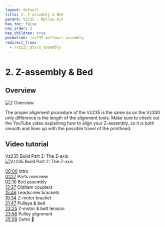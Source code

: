 ```yaml
---
layout: default
title: 2. Z-assembly & Bed
parent: Vz235 - Mellow Kit
has_toc: false
nav_order: 2
has_children: true
permalink: /vz235_mellow/z_assembly
redirect_from:
  - /vz235_alu/z_assembly
---
```


# 2. Z-assembly & Bed

## Overview

![Z Overview](../../../assets/images/manual/vz235_mellow/z_assembly/overview.png)

The proper alignment procedure of the Vz235 is the same as on the Vz330 only difference is the length of the alignment tools. Make sure to check out the YouTube video explaining how to align your Z-assembly, so it is both smooth and lines up with the possible travel of the printhead.

## Video tutorial

Vz235 Build Part 2: The Z-axis  
![Vz235 Build Part 2: The Z-axis](https://www.youtube.com/watch?v=1hXNWs6Stjs)

[00:00](https://www.youtube.com/watch?v=1hXNWs6Stjs&t=0s) Intro  
[01:27](https://www.youtube.com/watch?v=1hXNWs6Stjs&t=87s) Parts overview  
[02:10](https://www.youtube.com/watch?v=1hXNWs6Stjs&t=130s) Bed assembly  
[13:27](https://www.youtube.com/watch?v=1hXNWs6Stjs&t=807s) Oldham couplers  
[15:46](https://www.youtube.com/watch?v=1hXNWs6Stjs&t=946s) Leadscrew brackets  
[19:34](https://www.youtube.com/watch?v=1hXNWs6Stjs&t=1174s) Z-motor bracket  
[21:47](https://www.youtube.com/watch?v=1hXNWs6Stjs&t=1307s) Pulleys & belt  
[23:25](https://www.youtube.com/watch?v=1hXNWs6Stjs&t=1405s) Z-motor & belt tension  
[23:56](https://www.youtube.com/watch?v=1hXNWs6Stjs&t=1436s) Pulley alignment  
[25:09](https://www.youtube.com/watch?v=1hXNWs6Stjs&t=1509s) Outro 🍺
